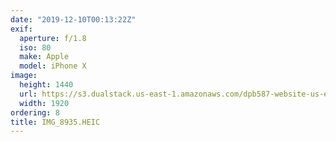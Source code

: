 ```yaml
---
date: "2019-12-10T00:13:22Z"
exif:
  aperture: f/1.8
  iso: 80
  make: Apple
  model: iPhone X
image:
  height: 1440
  url: https://s3.dualstack.us-east-1.amazonaws.com/dpb587-website-us-east-1/asset/gallery/2019-south-america/9caf3d01-82d7-354f-d41b-dbcf98c76b9c~1920.jpg
  width: 1920
ordering: 8
title: IMG_8935.HEIC
---
```

